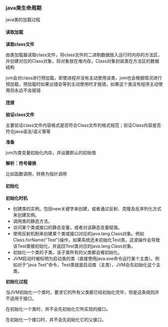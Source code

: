 ### java类生命周期

java类的加载过程

#### 读取加载

**读取class文件**

由类加载器读取class文件，将class文件的二进制数据放入运行时内存的方法区，并创建对应的Class对象，将对象放在堆内存，Class对象封装类在方法区的数据结构

jvm会对class进行预加载，即使进程并没有主动使用该类，jvm也会根据情况进行预加载，预加载时如果出错会等到主动使用时才报错，如果这个类没有程序主动使用则永远不会报错

#### 连接

**验证class文件**

主要验证class文件内容格式是否符合Class文件的格式规范；验证Class内容是否符合java语法/语义等等

**准备**

jvm为类变量初始化内存，并设置默认的初始值

**解析：符号替换**

比如函数调用，转换为指针调用

#### 初始化

**初始化时机**

* 创建类的实例。包括new关键字来创建，或者通过反射、克隆及反序列化方式来创建实例。
* 调用类的静态方法。
* 访问某个类或接口的静态变量，或者对该静态变量赋值。
* 使用反射机制来创建某个类或接口对应的java.lang.Class对象。例如Class.forName("Test")操作，如果系统还未初始化Test类，这波操作会导致该Test类被初始化，并返回Test类对应的java.lang.Class对象。
* 初始化一个类的子类，该子类所有的父类都会被初始化。
* JVM启动时被标明为启动类的类（直接使用java.exe命令运行某个主类）。例如对于“java Test”命令，Test类就是启动类（主类），JVM会先初始化这个主类。

**初始化过程**

当JVM初始化一个类时，要求它的所有父类都已经初始化完毕，但是这条规则并不适用于接口。

在初始化一个类时，并不会先初始化它所实现的接口。

在初始化一个接口时，并不会先初始化它的父接口。



